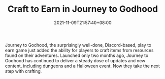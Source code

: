 ﻿---
title: "Craft to Earn in Journey to Godhood"
date: 2021-11-09T21:57:40+08:00
lastmod: 2021-11-09T16:45:40+08:00
draft: false
authors: ["Chief"]
description: "Journey to Godhood, the surprisingly well-done, Discord-based, play to earn game just added the ability for players to craft items from resources found on their adventures. Launched only two months ago, Journey to Godhood has continued to deliver a steady dose of updates and new content, including dungeons and a Halloween event. Now they take the next step with crafting."
featuredImage: "craft-to-earn-in-journey-to-godhood.png"
tags: ["Strategy Games","Play to Earn"]
categories: ["news"]
news: ["Strategy Games"]
weight: 
lightgallery: true
pinned: false
recommend: false
recommend1: false
---

Journey to Godhood, the surprisingly well-done, Discord-based, play to earn game just added the ability for players to craft items from resources found on their adventures. Launched only two months ago, Journey to Godhood has continued to deliver a steady dose of updates and new content, including dungeons and a Halloween event. Now they take the next step with crafting.

<!--more-->

